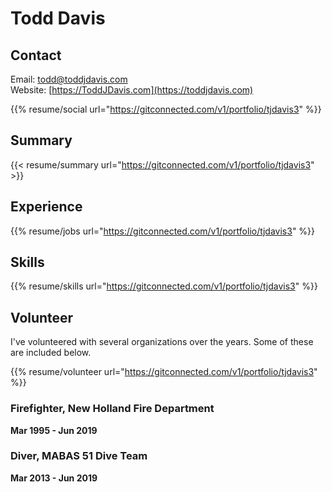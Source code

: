# Todd Davis

## Contact

Email: todd@toddjdavis.com<br/>Website: [https://ToddJDavis.com](https://toddjdavis.com)

{{% resume/social url="https://gitconnected.com/v1/portfolio/tjdavis3" %}}


## Summary

{{< resume/summary url="https://gitconnected.com/v1/portfolio/tjdavis3" >}}

## Experience

{{% resume/jobs url="https://gitconnected.com/v1/portfolio/tjdavis3" %}}

## Skills
{{% resume/skills url="https://gitconnected.com/v1/portfolio/tjdavis3" %}}

## Volunteer

I've volunteered with several organizations over the years.  Some of these are included below.

{{% resume/volunteer url="https://gitconnected.com/v1/portfolio/tjdavis3" %}}

### Firefighter, New Holland Fire Department
**Mar 1995 - Jun 2019**

### Diver, MABAS 51 Dive Team
**Mar 2013 - Jun 2019**

